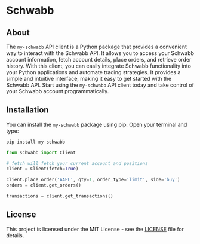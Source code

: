 # Schwabb

## About

The `my-schwabb` API client is a Python package that provides a convenient way to interact with the Schwabb API. It allows you to access your Schwabb account information, fetch account details, place orders, and retrieve order history. With this client, you can easily integrate Schwabb functionality into your Python applications and automate trading strategies. It provides a simple and intuitive interface, making it easy to get started with the Schwabb API. Start using the `my-schwabb` API client today and take control of your Schwabb account programmatically.

## Installation

You can install the `my-schwabb` package using pip. Open your terminal and type:

```bash
pip install my-schwabb
```


```python
from schwabb import Client

# fetch will fetch your current account and positions
client = Client(fetch=True)

client.place_order('AAPL', qty=1, order_type='limit', side='buy')
orders = client.get_orders()

transactions = client.get_transactions()
```

## License

This project is licensed under the MIT License - see the [LICENSE](LICENSE) file for details.
